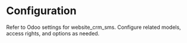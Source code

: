 # Configuration

Refer to Odoo settings for website_crm_sms. Configure related models, access rights, and options as needed.
